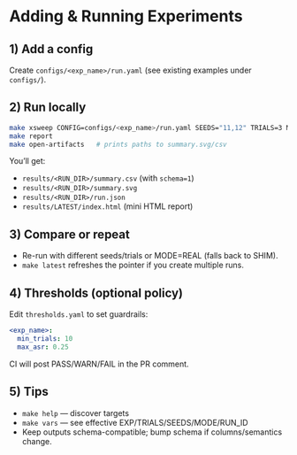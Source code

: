 # Adding & Running Experiments

## 1) Add a config
Create `configs/<exp_name>/run.yaml` (see existing examples under `configs/`).

## 2) Run locally
```bash
make xsweep CONFIG=configs/<exp_name>/run.yaml SEEDS="11,12" TRIALS=3 MODE=SHIM
make report
make open-artifacts   # prints paths to summary.svg/csv
```
You’ll get:
- `results/<RUN_DIR>/summary.csv` (with `schema=1`)
- `results/<RUN_DIR>/summary.svg`
- `results/<RUN_DIR>/run.json`
- `results/LATEST/index.html` (mini HTML report)

## 3) Compare or repeat
- Re-run with different seeds/trials or MODE=REAL (falls back to SHIM).
- `make latest` refreshes the pointer if you create multiple runs.

## 4) Thresholds (optional policy)
Edit `thresholds.yaml` to set guardrails:
```yaml
<exp_name>:
  min_trials: 10
  max_asr: 0.25
```
CI will post PASS/WARN/FAIL in the PR comment.

## 5) Tips
- `make help` — discover targets
- `make vars` — see effective EXP/TRIALS/SEEDS/MODE/RUN_ID
- Keep outputs schema-compatible; bump schema if columns/semantics change.
